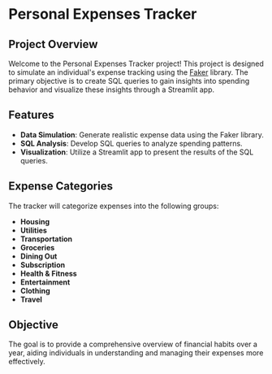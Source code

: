 # Personal Expenses Tracker

## Project Overview

Welcome to the Personal Expenses Tracker project! This project is designed to simulate an individual's expense tracking using the [Faker](https://faker.readthedocs.io/en/master/) library. The primary objective is to create SQL queries to gain insights into spending behavior and visualize these insights through a Streamlit app.

## Features

- **Data Simulation**: Generate realistic expense data using the Faker library.
- **SQL Analysis**: Develop SQL queries to analyze spending patterns.
- **Visualization**: Utilize a Streamlit app to present the results of the SQL queries.

## Expense Categories

The tracker will categorize expenses into the following groups:
- **Housing**
- **Utilities**
- **Transportation**
- **Groceries**
- **Dining Out**
- **Subscription**
- **Health & Fitness**
- **Entertainment**
- **Clothing**
- **Travel**

## Objective

The goal is to provide a comprehensive overview of financial habits over a year, aiding individuals in understanding and managing their expenses more effectively.
